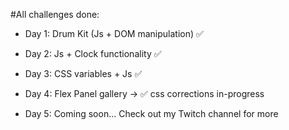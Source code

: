 #All challenges done:

- Day 1: Drum Kit (Js + DOM manipulation) ✅
- Day 2: Js + Clock functionality ✅
- Day 3: CSS variables + Js ✅
- Day 4: Flex Panel gallery -> ✅ css corrections in-progress

- Day 5: Coming soon... Check out my Twitch channel for more

